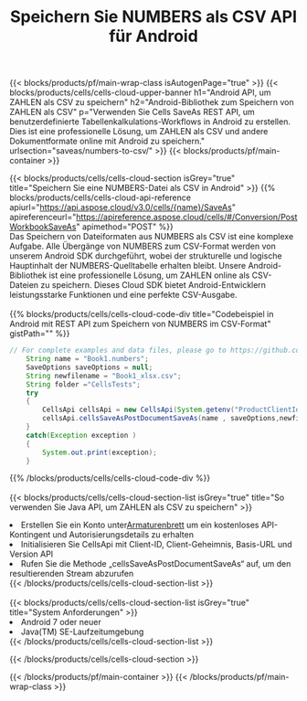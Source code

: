 ﻿---
title:  Speichern Sie NUMBERS als CSV API für Android
description:  Verwenden Sie das Cloud SDK Aspose.Cells für Android, um die Datei im NUMBERS-Format als Datei im CSV-Format zu speichern.
url: /de/android/saveas/numbers-to-csv/
---
{{< blocks/products/pf/main-wrap-class isAutogenPage="true" >}}
{{< blocks/products/cells/cells-cloud-upper-banner h1="Android API, um ZAHLEN als CSV zu speichern" h2="Android-Bibliothek zum Speichern von ZAHLEN als CSV" p="Verwenden Sie Cells SaveAs REST API, um benutzerdefinierte Tabellenkalkulations-Workflows in Android zu erstellen. Dies ist eine professionelle Lösung, um ZAHLEN als CSV und andere Dokumentformate online mit Android zu speichern." urlsection="saveas/numbers-to-csv/" >}}
{{< blocks/products/pf/main-container >}}

{{< blocks/products/cells/cells-cloud-section isGrey="true" title="Speichern Sie eine NUMBERS-Datei als CSV in Android" >}}
{{% blocks/products/cells/cells-cloud-api-reference apiurl="https://api.aspose.cloud/v3.0/cells/{name}/SaveAs" apireferenceurl="https://apireference.aspose.cloud/cells/#/Conversion/PostWorkbookSaveAs" apimethod="POST" %}}
<br/>
Das Speichern von Dateiformaten aus NUMBERS als CSV ist eine komplexe Aufgabe. Alle Übergänge von NUMBERS zum CSV-Format werden von unserem Android SDK durchgeführt, wobei der strukturelle und logische Hauptinhalt der NUMBERS-Quelltabelle erhalten bleibt. Unsere Android-Bibliothek ist eine professionelle Lösung, um ZAHLEN online als CSV-Dateien zu speichern. Dieses Cloud SDK bietet Android-Entwicklern leistungsstarke Funktionen und eine perfekte CSV-Ausgabe.
<br/>
<br/>
{{% blocks/products/cells/cells-cloud-code-div title="Codebeispiel in Android mit REST API zum Speichern von NUMBERS im CSV-Format" gistPath="" %}}
  
```java
// For complete examples and data files, please go to https://github.com/aspose-cells-cloud/aspose-cells-cloud-android/
    String name = "Book1.numbers";
    SaveOptions saveOptions = null;
    String newfilename = "Book1_xlsx.csv";
    String folder ="CellsTests";
    try
    {
        CellsApi cellsApi = new CellsApi(System.getenv("ProductClientId"), System.getenv("ProductClientSecret"));
        cellsApi.cellsSaveAsPostDocumentSaveAs(name , saveOptions,newfilename,false,false,folder,null,null,null,true);                       
    }
    catch(Exception exception )
    {
        System.out.print(exception);
    }
```
  
{{% /blocks/products/cells/cells-cloud-code-div %}}
<br/>
<br/>
{{< blocks/products/cells/cells-cloud-section-list isGrey="true" title="So verwenden Sie Java API, um ZAHLEN als CSV zu speichern" >}}
<li> Erstellen Sie ein Konto unter<a href="https://dashboard.aspose.cloud/">Armaturenbrett</a> um ein kostenloses API-Kontingent und Autorisierungsdetails zu erhalten</li>
<li>Initialisieren Sie CellsApi mit Client-ID, Client-Geheimnis, Basis-URL und Version API</li>
<li>Rufen Sie die Methode „cellsSaveAsPostDocumentSaveAs“ auf, um den resultierenden Stream abzurufen</li>
{{< /blocks/products/cells/cells-cloud-section-list >}}
<br/>
<br/>
{{< blocks/products/cells/cells-cloud-section-list isGrey="true" title="System Anforderungen" >}}
<li>Android 7 oder neuer</li>
<li>Java(TM) SE-Laufzeitumgebung</li>
{{< /blocks/products/cells/cells-cloud-section-list >}}

{{< /blocks/products/cells/cells-cloud-section >}}

{{< /blocks/products/pf/main-container >}}
{{< /blocks/products/pf/main-wrap-class >}}
